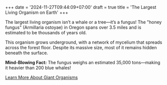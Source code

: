 +++
date = '2024-11-27T09:44:09+07:00'
draft = true
title = 'The Largest Living Organism on Earth'
+++

<!-- # The Largest Living Organism on Earth -->

The largest living organism isn’t a whale or a tree—it’s a fungus! The "honey fungus" (Armillaria ostoyae) in Oregon spans over 3.5 miles and is estimated to be thousands of years old.

This organism grows underground, with a network of mycelium that spreads across the forest floor. Despite its massive size, most of it remains hidden beneath the surface.

**Mind-Blowing Fact:** The fungus weighs an estimated 35,000 tons—making it heavier than 200 blue whales!

[Learn More About Giant Organisms](https://www.smithsonianmag.com)
